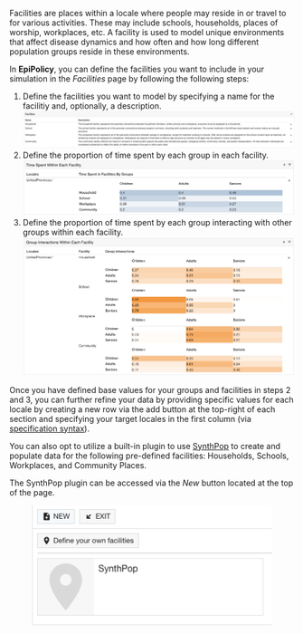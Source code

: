 Facilities are places within a locale where people may reside in or travel to for various activities. These may include schools, households, places of worship, workplaces, etc. 
A facility is used to model unique environments that affect disease dynamics and how often and how long different population groups reside in these environments.

In **EpiPolicy**, you can define the facilities you want to include in your simulation in the *Facilities* page by following the following steps: 
1. Define the facilities you want to model by specifying a name for the facilitiy and, optionally, a description.
    <img src="/assets/facilities-1.png" alt="drawing"/>
2. Define the proportion of time spent by each group in each facility.
    <img src="/assets/facilities-2.png" alt="drawing"/>
3. Define the proportion of time spent by each group interacting with other groups within each facility.
    <img src="/assets/facilities-3.png" alt="drawing"/>  

Once you have defined base values for your groups and facilities in steps 2 and 3, you can further refine your data by providing specific values for each locale by creating a new row via the add button at the top-right of each section and specifying your target locales in the first column (via [specification syntax](/#regex-syntax)).

You can also opt to utilize a built-in plugin to use [SynthPop](https://github.com/UDST/synthpop) to create and populate data for the following pre-defined facilities: Households, Schools, Workplaces, and Community Places. 

The SynthPop plugin can be accessed via the *New* button located at the top of the page.

<figure>
    <img src="/assets/facilities-synthpop-button.png" alt="drawing"/>  
</figure>